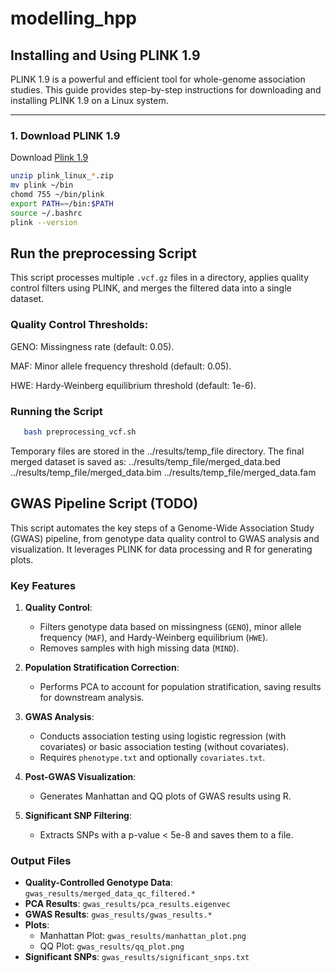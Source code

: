 # modelling_hpp

## Installing and Using PLINK 1.9
PLINK 1.9 is a powerful and efficient tool for whole-genome association studies. This guide provides step-by-step instructions for downloading and installing PLINK 1.9 on a Linux system.

---

### **1. Download PLINK 1.9**

Download [Plink 1.9](https://www.cog-genomics.org/plink/)
```bash
unzip plink_linux_*.zip
mv plink ~/bin
chomd 755 ~/bin/plink
export PATH=~/bin:$PATH
source ~/.bashrc
plink --version
```

## Run the preprocessing Script

This script processes multiple `.vcf.gz` files in a directory, applies quality control filters using PLINK, and merges the filtered data into a single dataset.

### Quality Control Thresholds:

GENO: Missingness rate (default: 0.05).

MAF: Minor allele frequency threshold (default: 0.05).

HWE: Hardy-Weinberg equilibrium threshold (default: 1e-6).

### **Running the Script**
```bash
   bash preprocessing_vcf.sh
```

Temporary files are stored in the ../results/temp_file directory.
The final merged dataset is saved as:
../results/temp_file/merged_data.bed
../results/temp_file/merged_data.bim
../results/temp_file/merged_data.fam

## GWAS Pipeline Script (TODO)

This script automates the key steps of a Genome-Wide Association Study (GWAS) pipeline, from genotype data quality control to GWAS analysis and visualization. It leverages PLINK for data processing and R for generating plots.
### Key Features
1. **Quality Control**:
   - Filters genotype data based on missingness (`GENO`), minor allele frequency (`MAF`), and Hardy-Weinberg equilibrium (`HWE`).
   - Removes samples with high missing data (`MIND`).

2. **Population Stratification Correction**:
   - Performs PCA to account for population stratification, saving results for downstream analysis.

3. **GWAS Analysis**:
   - Conducts association testing using logistic regression (with covariates) or basic association testing (without covariates).
   - Requires `phenotype.txt` and optionally `covariates.txt`.

4. **Post-GWAS Visualization**:
   - Generates Manhattan and QQ plots of GWAS results using R.

5. **Significant SNP Filtering**:
   - Extracts SNPs with a p-value < 5e-8 and saves them to a file.

### Output Files
- **Quality-Controlled Genotype Data**: `gwas_results/merged_data_qc_filtered.*`
- **PCA Results**: `gwas_results/pca_results.eigenvec`
- **GWAS Results**: `gwas_results/gwas_results.*`
- **Plots**:
  - Manhattan Plot: `gwas_results/manhattan_plot.png`
  - QQ Plot: `gwas_results/qq_plot.png`
- **Significant SNPs**: `gwas_results/significant_snps.txt`
